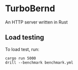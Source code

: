 # TurboBernd
An HTTP server written in Rust

## Load testing
To load test, run:
```shell
cargo run 5000
drill --benchmark benchmark.yml
```
